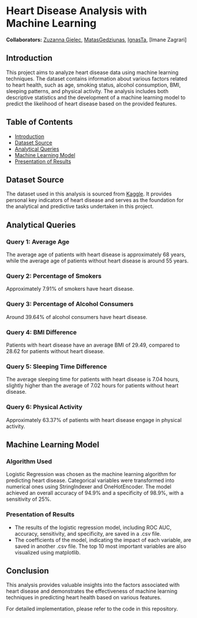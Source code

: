 # Heart Disease Analysis with Machine Learning

**Collaborators:** [Zuzanna Gielec](https://github.com/ZuzannaGielec), [MatasGedziunas](https://github.com/MatasGedziunas?tab=overview&from=2023-12-01&to=2023-12-31), [IgnasTa](https://github.com/IgnasTa?tab=overview&from=2024-05-01&to=2024-05-29), [Imane Zagrari]

## Introduction
This project aims to analyze heart disease data using machine learning techniques. The dataset contains information about various factors related to heart health, such as age, smoking status, alcohol consumption, BMI, sleeping patterns, and physical activity. The analysis includes both descriptive statistics and the development of a machine learning model to predict the likelihood of heart disease based on the provided features.

## Table of Contents
- [Introduction](#introduction)
- [Dataset Source](#dataset-source)
- [Analytical Queries](#analytical-queries)
- [Machine Learning Model](#machine-learning-model)
- [Presentation of Results](#presentation-of-results)

## Dataset Source
The dataset used in this analysis is sourced from [Kaggle](https://www.kaggle.com/datasets/kamilpytlak/personal-key-indicators-of-heart-disease). It provides personal key indicators of heart disease and serves as the foundation for the analytical and predictive tasks undertaken in this project.


## Analytical Queries
### Query 1: Average Age
The average age of patients with heart disease is approximately 68 years, while the average age of patients without heart disease is around 55 years.

### Query 2: Percentage of Smokers
Approximately 7.91% of smokers have heart disease.

### Query 3: Percentage of Alcohol Consumers
Around 39.64% of alcohol consumers have heart disease.

### Query 4: BMI Difference
Patients with heart disease have an average BMI of 29.49, compared to 28.62 for patients without heart disease.

### Query 5: Sleeping Time Difference
The average sleeping time for patients with heart disease is 7.04 hours, slightly higher than the average of 7.02 hours for patients without heart disease.

### Query 6: Physical Activity
Approximately 63.37% of patients with heart disease engage in physical activity.

## Machine Learning Model
### Algorithm Used
Logistic Regression was chosen as the machine learning algorithm for predicting heart disease. Categorical variables were transformed into numerical ones using StringIndexer and OneHotEncoder. The model achieved an overall accuracy of 94.9% and a specificity of 98.9%, with a sensitivity of 25%.

### Presentation of Results
- The results of the logistic regression model, including ROC AUC, accuracy, sensitivity, and specificity, are saved in a .csv file.
- The coefficients of the model, indicating the impact of each variable, are saved in another .csv file. The top 10 most important variables are also visualized using matplotlib.

## Conclusion
This analysis provides valuable insights into the factors associated with heart disease and demonstrates the effectiveness of machine learning techniques in predicting heart health based on various features.

For detailed implementation, please refer to the code in this repository.
